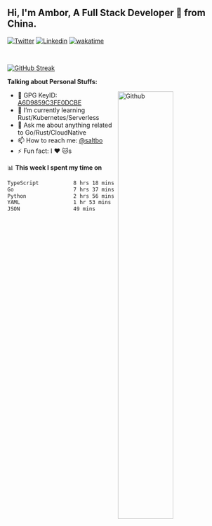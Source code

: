 ## Hi, I'm Ambor, A Full Stack Developer 🚀 from China.

[![Twitter](https://img.shields.io/badge/-saltbo-1ca0f1?style=flat&logo=twitter&logoColor=white)](https://twitter.com/rdsaltbo)
[![Linkedin](https://img.shields.io/badge/-saltbo-blue?style=flat&logo=Linkedin&logoColor=white)](https://www.linkedin.com/in/saltbo/)
[![wakatime](https://wakatime.com/badge/user/f82b1c77-faab-48cd-aef5-a12c0aff104b.svg)](https://wakatime.com/@f82b1c77-faab-48cd-aef5-a12c0aff104b)

&nbsp;  

[![GitHub Streak](http://github-readme-streak-stats.herokuapp.com?user=saltbo&hide_border=true&date_format=M%20j%5B%2C%20Y%5D)](https://git.io/streak-stats)

**Talking about Personal Stuffs:**
<!-- Any image aligned to the right. Beware the width  -->
<img width="50%" align="right" alt="Github" src="https://raw.githubusercontent.com/saltbo/saltbo/master/images/git-header.svg" />

- 🤘 GPG KeyID: [A6D9859C3FE0DCBE](https://saltbo.cn/pgp_keys.asc)
- 🌱 I’m currently learning Rust/Kubernetes/Serverless
- 💬 Ask me about anything related to Go/Rust/CloudNative
- 📫 How to reach me: [@saltbo](https://t.me/saltbo)
- ⚡ Fun fact: I :heart: :cat:s


📊 **This week I spent my time on**
<!--START_SECTION:waka-->

```txt
TypeScript           8 hrs 18 mins   █████████░░░░░░░░░░░░░░░░   35.96 %
Go                   7 hrs 37 mins   ████████▒░░░░░░░░░░░░░░░░   33.02 %
Python               2 hrs 56 mins   ███▒░░░░░░░░░░░░░░░░░░░░░   12.70 %
YAML                 1 hr 53 mins    ██░░░░░░░░░░░░░░░░░░░░░░░   08.19 %
JSON                 49 mins         █░░░░░░░░░░░░░░░░░░░░░░░░   03.58 %
```

<!--END_SECTION:waka-->
